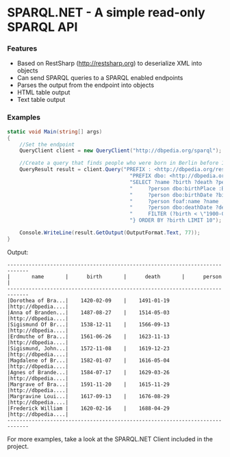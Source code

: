 # SPARQL.NET - A simple read-only SPARQL API

### Features

* Based on RestSharp (http://restsharp.org) to deserialize XML into objects
* Can send SPARQL queries to a SPARQL enabled endpoints
* Parses the output from the endpoint into objects
* HTML table output
* Text table output

### Examples

```csharp
static void Main(string[] args)
{
	//Set the endpoint
	QueryClient client = new QueryClient("http://dbpedia.org/sparql");

	//Create a query that finds people who were born in Berlin before 1900
	QueryResult result = client.Query("PREFIX : <http://dbpedia.org/resource/>" +
										"PREFIX dbo: <http://dbpedia.org/ontology/>" +
										"SELECT ?name ?birth ?death ?person WHERE {" +
										"     ?person dbo:birthPlace :Berlin ." +
										"     ?person dbo:birthDate ?birth ." +
										"     ?person foaf:name ?name ." +
										"     ?person dbo:deathDate ?death ." +
										"     FILTER (?birth < \"1900-01-01\"^^xsd:date) ." +
										"} ORDER BY ?birth LIMIT 10");

	Console.WriteLine(result.GetOutput(OutputFormat.Text, 77));
}
```

Output:
```
-----------------------------------------------------------------------------
|       name       |      birth       |      death       |      person      |
-----------------------------------------------------------------------------
|Dorothea of Bra...|    1420-02-09    |    1491-01-19    |http://dbpedia....|
|Anna of Branden...|    1487-08-27    |    1514-05-03    |http://dbpedia....|
|Sigismund Of Br...|    1538-12-11    |    1566-09-13    |http://dbpedia....|
|Erdmuthe of Bra...|    1561-06-26    |    1623-11-13    |http://dbpedia....|
|Sigismund, John...|    1572-11-08    |    1619-12-23    |http://dbpedia....|
|Magdalene of Br...|    1582-01-07    |    1616-05-04    |http://dbpedia....|
|Agnes of Brande...|    1584-07-17    |    1629-03-26    |http://dbpedia....|
|Margrave of Bra...|    1591-11-20    |    1615-11-29    |http://dbpedia....|
|Margravine Loui...|    1617-09-13    |    1676-08-29    |http://dbpedia....|
|Frederick William |    1620-02-16    |    1688-04-29    |http://dbpedia....|
-----------------------------------------------------------------------------
```

For more examples, take a look at the SPARQL.NET Client included in the project.